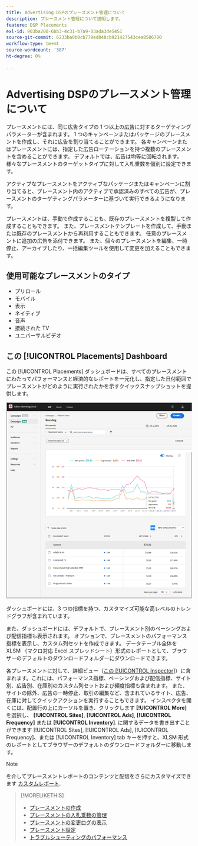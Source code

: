 ```yaml
---
title: Advertising DSPのプレースメント管理について
description: プレースメント管理について説明します。
feature: DSP Placements
exl-id: 903ba200-6bb3-4c31-b7a9-03ada3de5451
source-git-commit: 6233ba0b0cb779ed848cb921427543cea8586700
workflow-type: tm+mt
source-wordcount: '387'
ht-degree: 0%

---
```


# Advertising DSPのプレースメント管理について

プレースメントには、同じ広告タイプの 1 つ以上の広告に対するターゲティングパラメーターが含まれます。 1 つのキャンペーンまたはパッケージのプレースメントを作成し、それに広告を割り当てることができます。 各キャンペーンまたはプレースメントには、指定した広告ローテーションを持つ複数のプレースメントを含めることができます。 デフォルトでは、広告は均等に回転されます。 様々なプレースメントのターゲットタイプに対して入札乗数を個別に設定できます。

アクティブなプレースメントをアクティブなパッケージまたはキャンペーンに割り当てると、プレースメント内のアクティブで承認済みのすべての広告が、プレースメントのターゲティングパラメーターに基づいて実行できるようになります。

プレースメントは、手動で作成することも、既存のプレースメントを複製して作成することもできます。 また、プレースメントテンプレートを作成して、手動または既存のプレースメントから再利用することもできます。 任意のプレースメントに追加の広告を添付できます。 また、個々のプレースメントを編集、一時停止、アーカイブしたり、一括編集ツールを使用して変更を加えることもできます。

## 使用可能なプレースメントのタイプ

* プリロール
* モバイル
* 表示
* ネイティブ
* 音声
* 接続された TV
* ユニバーサルビデオ

## この [!UICONTROL Placements] Dashboard

この [!UICONTROL Placements] ダッシュボードは、すべてのプレースメントにわたってパフォーマンスと経済的なレポートを一元化し、指定した日付範囲でプレースメントがどのように実行されたかを示すクイックスナップショットを提供します。

![プレースメントダッシュボード](/help/dsp/assets/placement-dashboard.png)

ダッシュボードには、3 つの指標を持つ、カスタマイズ可能な高レベルのトレンドグラフが含まれています。

また、ダッシュボードには、デフォルトで、プレースメント別のペーシングおよび配信指標も表示されます。 オプションで、プレースメントのパフォーマンス指標を表示し、カスタム列セットを作成できます。 データテーブル全体を XLSM （マクロ対応 Excel スプレッドシート）形式のレポートとして、ブラウザーのデフォルトのダウンロードフォルダーにダウンロードできます。

各プレースメントに対して、詳細ビュー（[この [!UICONTROL Inspector]](/help/dsp/campaign-management/reports/campaign-reports-about.md)）に含まれます。これには、パフォーマンス指標、ペーシングおよび配信指標、サイト別、広告別、在庫別のカスタム列セットおよび頻度指標も含まれます。 また、サイトの除外、広告の一時停止、取引の編集など、含まれているサイト、広告、在庫に対してクイックアクションを実行することもできます。 インスペクタを開くには、配置行の上にカーソルを置き、クリックします **[!UICONTROL More]**&#x200B;を選択し、 **[!UICONTROL Sites]**, **[!UICONTROL Ads]**, **[!UICONTROL Frequency]** または **[!UICONTROL Inventory]**. に関するデータを書き出すことができます [!UICONTROL Sites], [!UICONTROL Ads], [!UICONTROL Frequency]、または [!UICONTROL Inventory]  tab キーを押すと、XLSM 形式のレポートとしてブラウザーのデフォルトのダウンロードフォルダーに移動します。

>[!NOTE]
>
>を介してプレースメントレポートのコンテンツと配信をさらにカスタマイズできます [カスタムレポート](/help/dsp/reports/report-about.md).

>[!MORELIKETHIS]
>
>* [プレースメントの作成](placement-create.md)
>* [プレースメントの入札乗数の管理](placement-manage-bid-multipliers.md)
>* [プレースメントの変更ログの表示](placement-change-log.md)
>* [プレースメント設定](placement-settings.md)
>* [トラブルシューティングのパフォーマンス](/help/dsp/optimization/troubleshooting-performance.md)
